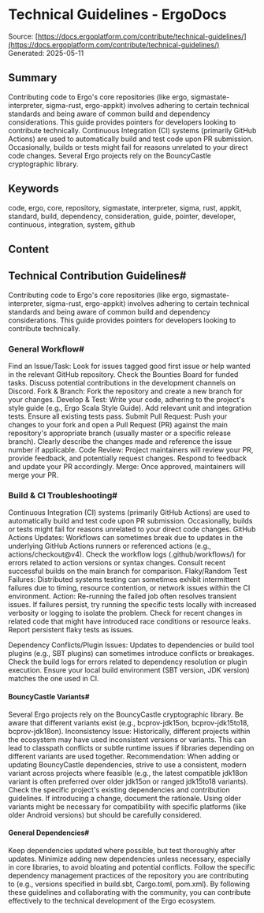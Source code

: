 # Technical Guidelines - ErgoDocs
Source: [https://docs.ergoplatform.com/contribute/technical-guidelines/](https://docs.ergoplatform.com/contribute/technical-guidelines/)
Generated: 2025-05-11

## Summary
Contributing code to Ergo's core repositories (like ergo, sigmastate-interpreter, sigma-rust, ergo-appkit) involves adhering to certain technical standards and being aware of common build and dependency considerations. This guide provides pointers for developers looking to contribute technically. Continuous Integration (CI) systems (primarily GitHub Actions) are used to automatically build and test code upon PR submission. Occasionally, builds or tests might fail for reasons unrelated to your direct code changes. Several Ergo projects rely on the BouncyCastle cryptographic library.

## Keywords
code, ergo, core, repository, sigmastate, interpreter, sigma, rust, appkit, standard, build, dependency, consideration, guide, pointer, developer, continuous, integration, system, github

## Content
## Technical Contribution Guidelines#
Contributing code to Ergo's core repositories (like ergo, sigmastate-interpreter, sigma-rust, ergo-appkit) involves adhering to certain technical standards and being aware of common build and dependency considerations. This guide provides pointers for developers looking to contribute technically.

### General Workflow#
Find an Issue/Task: Look for issues tagged good first issue or help wanted in the relevant GitHub repository. Check the Bounties Board for funded tasks. Discuss potential contributions in the development channels on Discord.
Fork & Branch: Fork the repository and create a new branch for your changes.
Develop & Test: Write your code, adhering to the project's style guide (e.g., Ergo Scala Style Guide). Add relevant unit and integration tests. Ensure all existing tests pass.
Submit Pull Request: Push your changes to your fork and open a Pull Request (PR) against the main repository's appropriate branch (usually master or a specific release branch). Clearly describe the changes made and reference the issue number if applicable.
Code Review: Project maintainers will review your PR, provide feedback, and potentially request changes. Respond to feedback and update your PR accordingly.
Merge: Once approved, maintainers will merge your PR.

### Build & CI Troubleshooting#
Continuous Integration (CI) systems (primarily GitHub Actions) are used to automatically build and test code upon PR submission. Occasionally, builds or tests might fail for reasons unrelated to your direct code changes.
GitHub Actions Updates: Workflows can sometimes break due to updates in the underlying GitHub Actions runners or referenced actions (e.g., actions/checkout@v4). Check the workflow logs (.github/workflows/) for errors related to action versions or syntax changes. Consult recent successful builds on the main branch for comparison.
Flaky/Random Test Failures: Distributed systems testing can sometimes exhibit intermittent failures due to timing, resource contention, or network issues within the CI environment.
Action: Re-running the failed job often resolves transient issues. If failures persist, try running the specific tests locally with increased verbosity or logging to isolate the problem. Check for recent changes in related code that might have introduced race conditions or resource leaks. Report persistent flaky tests as issues.


Dependency Conflicts/Plugin Issues: Updates to dependencies or build tool plugins (e.g., SBT plugins) can sometimes introduce conflicts or breakages. Check the build logs for errors related to dependency resolution or plugin execution. Ensure your local build environment (SBT version, JDK version) matches the one used in CI.

#### BouncyCastle Variants#
Several Ergo projects rely on the BouncyCastle cryptographic library. Be aware that different variants exist (e.g., bcprov-jdk15on, bcprov-jdk15to18, bcprov-jdk18on).
Inconsistency Issue: Historically, different projects within the ecosystem may have used inconsistent versions or variants. This can lead to classpath conflicts or subtle runtime issues if libraries depending on different variants are used together.
Recommendation: When adding or updating BouncyCastle dependencies, strive to use a consistent, modern variant across projects where feasible (e.g., the latest compatible jdk18on variant is often preferred over older jdk15on or ranged jdk15to18 variants). Check the specific project's existing dependencies and contribution guidelines. If introducing a change, document the rationale. Using older variants might be necessary for compatibility with specific platforms (like older Android versions) but should be carefully considered.

#### General Dependencies#
Keep dependencies updated where possible, but test thoroughly after updates.
Minimize adding new dependencies unless necessary, especially in core libraries, to avoid bloating and potential conflicts.
Follow the specific dependency management practices of the repository you are contributing to (e.g., versions specified in build.sbt, Cargo.toml, pom.xml).
By following these guidelines and collaborating with the community, you can contribute effectively to the technical development of the Ergo ecosystem.
